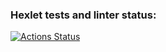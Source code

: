### Hexlet tests and linter status:
[![Actions Status](https://github.com/IvanSH-Jr/frontend-project-46/actions/workflows/hexlet-check.yml/badge.svg)](https://github.com/IvanSH-Jr/frontend-project-46/actions)
